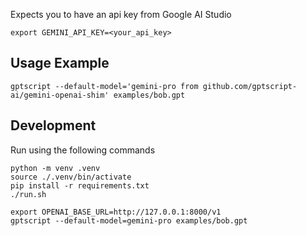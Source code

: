 Expects you to have an api key from Google AI Studio

```
export GEMINI_API_KEY=<your_api_key>
```

## Usage Example

```
gptscript --default-model='gemini-pro from github.com/gptscript-ai/gemini-openai-shim' examples/bob.gpt
```

## Development

Run using the following commands

```
python -m venv .venv
source ./.venv/bin/activate
pip install -r requirements.txt
./run.sh
```

```
export OPENAI_BASE_URL=http://127.0.0.1:8000/v1
gptscript --default-model=gemini-pro examples/bob.gpt
```